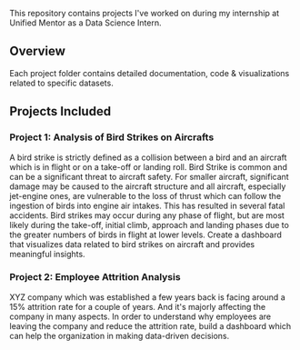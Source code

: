 This repository contains projects I've worked on during my internship at Unified Mentor as a Data Science Intern.

## Overview
Each project folder contains detailed documentation, code & visualizations related to specific datasets.

## Projects Included

### Project 1: Analysis of Bird Strikes on Aircrafts 

A bird strike is strictly defined as a collision between a bird and an aircraft which is in flight or on a take-off or landing roll. Bird Strike is common and can be a significant threat to aircraft safety. For smaller aircraft, significant damage may be caused to the aircraft structure and all aircraft, especially jet-engine ones, are vulnerable to the loss of thrust which can follow the ingestion of birds into engine air intakes. This has resulted in several fatal accidents.
Bird strikes may occur during any phase of flight, but are most likely during the take-off, initial climb, approach and landing phases due to the greater numbers of birds in flight at lower levels. Create a dashboard that visualizes data related to bird strikes on aircraft and provides meaningful insights.

### Project 2: Employee Attrition Analysis

XYZ company which was established a few years back is facing around a 15% attrition rate for a couple of years. And it's majorly affecting the company in many aspects. In order to understand why employees are leaving the company and reduce the attrition rate, build a dashboard which can help the organization in making data-driven decisions. 



